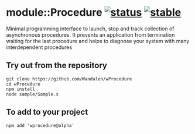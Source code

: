 
# module::Procedure [![status](https://github.com/Wandalen/wProcedure/workflows/publish/badge.svg)](https://github.com/Wandalen/wProcedure/actions?query=workflow%3Apublish) [![stable](https://img.shields.io/badge/stability-stable-brightgreen.svg)](https://github.com/emersion/stability-badges#stable)

Minimal programming interface to launch, stop and track collection of asynchronous procedures. It prevents an application from termination waiting for the last procedure and helps to diagnose your system with many interdependent procedures

## Try out from the repository
```
git clone https://github.com/Wandalen/wProcedure
cd wProcedure
npm install
node sample/Sample.s
```

## To add to your project
```
npm add 'wprocedure@alpha'
```
